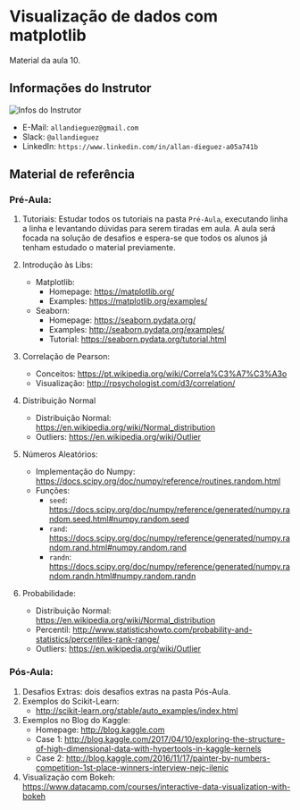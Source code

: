 # Visualização de dados com matplotlib
Material da aula 10.

## Informações do Instrutor
![Infos do Instrutor](images/info_instrutor.png)

* E-Mail: `allandieguez@gmail.com`
* Slack: `@allandieguez`
* LinkedIn: `https://www.linkedin.com/in/allan-dieguez-a05a741b`

## Material de referência

### Pré-Aula:
1. Tutoriais: Estudar todos os tutoriais na pasta `Pré-Aula`, executando linha a linha e levantando dúvidas para serem tiradas em aula. A aula será focada na solução de desafios e espera-se que todos os alunos já tenham estudado o material previamente.

2. Introdução às Libs:
	- Matplotlib: 
		- Homepage: https://matplotlib.org/
		- Examples: https://matplotlib.org/examples/
	- Seaborn:
		- Homepage: https://seaborn.pydata.org/
		- Examples: http://seaborn.pydata.org/examples/
		- Tutorial: https://seaborn.pydata.org/tutorial.html
3. Correlação de Pearson:
	- Conceitos: https://pt.wikipedia.org/wiki/Correla%C3%A7%C3%A3o
	- Visualização: http://rpsychologist.com/d3/correlation/
4. Distribuição Normal
	- Distribuição Normal: https://en.wikipedia.org/wiki/Normal_distribution
	- Outliers: https://en.wikipedia.org/wiki/Outlier
5. Números Aleatórios:
	- Implementação do Numpy: https://docs.scipy.org/doc/numpy/reference/routines.random.html
	- Funções:
		- `seed`: https://docs.scipy.org/doc/numpy/reference/generated/numpy.random.seed.html#numpy.random.seed
		- `rand`: https://docs.scipy.org/doc/numpy/reference/generated/numpy.random.rand.html#numpy.random.rand
		- `randn`: https://docs.scipy.org/doc/numpy/reference/generated/numpy.random.randn.html#numpy.random.randn
6. Probabilidade: 
	- Distribuição Normal: https://en.wikipedia.org/wiki/Normal_distribution
	- Percentil: http://www.statisticshowto.com/probability-and-statistics/percentiles-rank-range/
	- Outliers: https://en.wikipedia.org/wiki/Outlier

### Pós-Aula:
1. Desafios Extras: dois desafios extras na pasta Pós-Aula.
2. Exemplos do Scikit-Learn:
	- http://scikit-learn.org/stable/auto_examples/index.html
3. Exemplos  no Blog do Kaggle:
	- Homepage: http://blog.kaggle.com
	- Case 1: http://blog.kaggle.com/2017/04/10/exploring-the-structure-of-high-dimensional-data-with-hypertools-in-kaggle-kernels
	- Case 2: http://blog.kaggle.com/2016/11/17/painter-by-numbers-competition-1st-place-winners-interview-nejc-ilenic
4. Visualização com Bokeh: https://www.datacamp.com/courses/interactive-data-visualization-with-bokeh